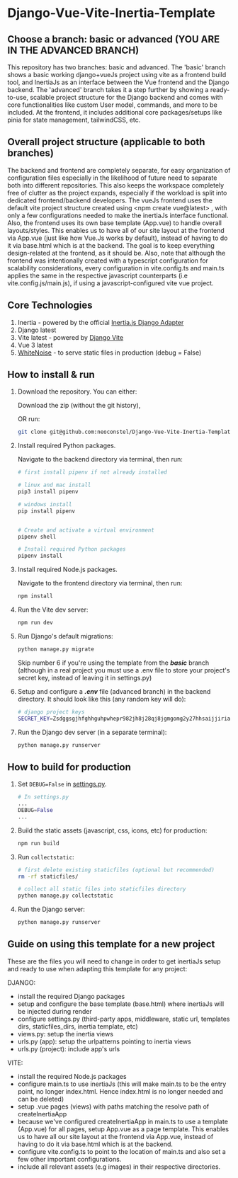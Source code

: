 # Django-Vue-Vite-Inertia-Template

## Choose a branch: basic or advanced (YOU ARE IN THE ADVANCED BRANCH)

This repository has two branches: basic and advanced. The 'basic' branch shows a basic working django+vueJs project using vite as a frontend build tool, and InertiaJs as an interface between the Vue frontend and the Django backend. The 'advanced' branch takes it a step further by showing a ready-to-use, scalable project structure for the Django backend and comes with core functionalities like custom User model, commands, and more to be included. At the frontend, it includes additional core packages/setups like pinia for state management, tailwindCSS, etc.

## Overall project structure (applicable to both branches)

The backend and frontend are completely separate, for easy organization of configuration files especially in the likelihood of future need to separate both into different repositories. This also keeps the workspace completely free of clutter as the project expands, especially if the workload is split into dedicated frontend/backend developers. The vueJs frontend uses the default vite project structure created using <npm create vue@latest> , with only a few configurations needed to make the inertiaJs interface functional. Also, the frontend uses its own base template (App.vue) to handle overall layouts/styles. This enables us to have all of our site layout at the frontend via App.vue (just like how Vue.Js works by default), instead of having to do it via base.html which is at the backend. The goal is to keep everything design-related at the frontend, as it should be. Also, note that although the frontend was intentionally created with a typescript configuration for scalability considerations, every configuration in vite.config.ts and main.ts applies the same in the respective javascript counterparts (i.e vite.config.js/main.js), if using a javascript-configured vite vue project.

## Core Technologies

1. Inertia - powered by the official [Inertia.js Django Adapter](https://github.com/inertiajs/inertia-django)
2. Django latest
3. Vite latest - powered by [Django Vite](https://github.com/MrBin99/django-vite)
4. Vue 3 latest
5. [WhiteNoise](https://whitenoise.evans.io/en/stable/index.html) - to serve static files in production (debug = False)

## How to install & run

1. Download the repository. You can either:

   Download the zip (without the git history),

   OR run:

   ```sh
   git clone git@github.com:neoconstel/Django-Vue-Vite-Inertia-Template.git
   ```

2. Install required Python packages.

   Navigate to the backend directory via terminal, then run:

   ```sh
   # first install pipenv if not already installed

   # linux and mac install
   pip3 install pipenv

   # windows install
   pip install pipenv


   # Create and activate a virtual environment
   pipenv shell

   # Install required Python packages
   pipenv install
   ```

3. Install required Node.js packages.

   Navigate to the frontend directory via terminal, then run:

   ```sh
   npm install
   ```

4. Run the Vite dev server:

   ```sh
   npm run dev
   ```

5. Run Django's default migrations:

   ```sh
   python manage.py migrate
   ```

   Skip number 6 if you're using the template from the **_basic_** branch (although in a real project you must use a .env file to store your project's secret key, instead of leaving it in settings.py)

6. Setup and configure a **_.env_** file (advanced branch) in the backend directory. It should look like this (any random key will do):

   ```sh
   # django project keys
   SECRET_KEY=Zsdggsgjhfghhguhpwhepr982jh8j28qj8jgmgomg2y27hhsaijjiriaqpwqcvrtr
   ```

7. Run the Django dev server (in a separate terminal):

   ```sh
   python manage.py runserver
   ```

## How to build for production

1. Set `DEBUG=False` in [settings.py](./inertia_django_vite_vue_minimal/settings.py).

   ```py
   # In settings.py
   ...
   DEBUG=False
   ...
   ```

2. Build the static assets (javascript, css, icons, etc) for production:

   ```sh
   npm run build
   ```

3. Run `collectstatic`:

   ```sh
   # first delete existing staticfiles (optional but recommended)
   rm -rf staticfiles/

   # collect all static files into staticfiles directory
   python manage.py collectstatic
   ```

4. Run the Django server:

   ```sh
   python manage.py runserver
   ```

## Guide on using this template for a new project

These are the files you will need to change in order to get inertiaJs setup and
ready to use when adapting this template for any project:

DJANGO:

- install the required Django packages
- setup and configure the base template (base.html) where inertiaJs will be injected during render
- configure settings.py (third-party apps, middleware, static url, templates dirs, staticfiles_dirs, inertia template, etc)
- views.py: setup the inertia views
- urls.py (app): setup the urlpatterns pointing to inertia views
- urls.py (project): include app's urls

VITE:

- install the required Node.js packages
- configure main.ts to use inertiaJs (this will make main.ts to be the entry point, no longer index.html. Hence index.html is no longer needed and can be deleted)
- setup .vue pages (views) with paths matching the resolve path of createInertiaApp
- because we've configured createInertiaApp in main.ts to use a template (App.vue) for all pages, setup App.vue as a page template. This enables us to have all our site layout at the frontend via App.vue, instead of having to do it via base.html which is at the backend.
- configure vite.config.ts to point to the location of main.ts and also set a few other important configurations.
- include all relevant assets (e.g images) in their respective directories.
